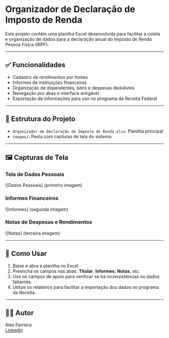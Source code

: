 # Organizador de Declaração de Imposto de Renda

Este projeto contém uma planilha Excel desenvolvida para facilitar a coleta e organização de dados para a declaração anual do Imposto de Renda Pessoa Física (IRPF).

---

## ✅ Funcionalidades

- Cadastro de rendimentos por fontes
- Informes de instituições financeiras
- Organização de dependentes, bens e despesas dedutíveis
- Navegação por abas e interface amigável
- Exportação de informações para uso no programa da Receita Federal

---

## 📂 Estrutura do Projeto

- `Organizador de Declaração de Imposto de Renda.xlsx`: Planilha principal
- `images/`: Pasta com capturas de tela do sistema

---

## 🖼️ Capturas de Tela

### Tela de Dados Pessoais
![Dados Pessoais] (primeira imagem)

### Informes Financeiros
![Informes] (segunda imagem)

### Notas de Despesas e Rendimentos
![Notas] (terceira imagem)

---

## 🧾 Como Usar

1. Baixe e abra a planilha no Excel.
2. Preencha os campos nas abas: **Titular**, **Informes**, **Notas**, etc.
3. Use os campos de apoio para verificar se há inconsistências ou dados faltantes.
4. Utilize os relatórios para facilitar a importação dos dados no programa da Receita.


---

## 👨‍💼 Autor

Alex Ferreira  
[LinkedIn](https://www.linkedin.com)

